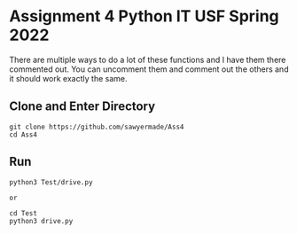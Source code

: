# Assignment 4 Python IT USF Spring 2022
There are multiple ways to do a lot of these functions and I have them there commented out. You can uncomment them and comment out the others and it should work exactly the same. 

## Clone and Enter Directory
```
git clone https://github.com/sawyermade/Ass4
cd Ass4
```

## Run
```
python3 Test/drive.py

or

cd Test
python3 drive.py
```